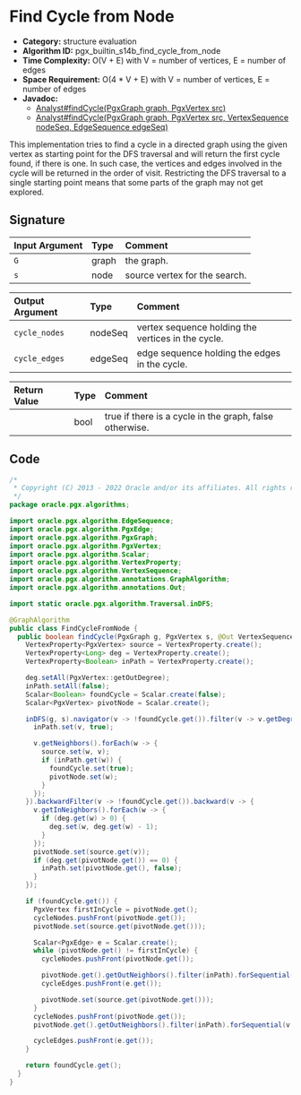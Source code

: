 # Find Cycle from Node

- **Category:** structure evaluation
- **Algorithm ID:** pgx_builtin_s14b_find_cycle_from_node
- **Time Complexity:** O(V + E) with V = number of vertices, E = number of edges
- **Space Requirement:** O(4 * V + E) with V = number of vertices, E = number of edges
- **Javadoc:** 
  - [Analyst#findCycle(PgxGraph graph, PgxVertex<ID> src)](https://docs.oracle.com/en/database/oracle/property-graph/22.4/spgjv/oracle/pgx/api/Analyst.html#findCycle-oracle.pgx.api.PgxGraph-oracle.pgx.api.PgxVertex-)
  - [Analyst#findCycle(PgxGraph graph, PgxVertex<ID> src, VertexSequence<ID> nodeSeq, EdgeSequence edgeSeq)](https://docs.oracle.com/en/database/oracle/property-graph/22.4/spgjv/oracle/pgx/api/Analyst.html#findCycle-oracle.pgx.api.PgxGraph-oracle.pgx.api.PgxVertex-oracle.pgx.api.VertexSequence-oracle.pgx.api.EdgeSequence-)

This implementation tries to find a cycle in a directed graph using the given vertex as starting point for the DFS traversal and will return the first cycle found, if there is one. In such case, the vertices and edges involved in the cycle will be returned in the order of visit. Restricting the DFS traversal to a single starting point means that some parts of the graph may not get explored.


## Signature

| Input Argument | Type | Comment |
| :--- | :--- | :--- |
| `G` | graph | the graph. |
| `s` | node | source vertex for the search. |

| Output Argument | Type | Comment |
| :--- | :--- | :--- |
| `cycle_nodes` | nodeSeq | vertex sequence holding the vertices in the cycle. |
| `cycle_edges` | edgeSeq | edge sequence holding the edges in the cycle. |

| Return Value | Type | Comment |
| :--- | :--- | :--- |
| | bool | true if there is a cycle in the graph, false otherwise. |

## Code

```java
/*
 * Copyright (C) 2013 - 2022 Oracle and/or its affiliates. All rights reserved.
 */
package oracle.pgx.algorithms;

import oracle.pgx.algorithm.EdgeSequence;
import oracle.pgx.algorithm.PgxEdge;
import oracle.pgx.algorithm.PgxGraph;
import oracle.pgx.algorithm.PgxVertex;
import oracle.pgx.algorithm.Scalar;
import oracle.pgx.algorithm.VertexProperty;
import oracle.pgx.algorithm.VertexSequence;
import oracle.pgx.algorithm.annotations.GraphAlgorithm;
import oracle.pgx.algorithm.annotations.Out;

import static oracle.pgx.algorithm.Traversal.inDFS;

@GraphAlgorithm
public class FindCycleFromNode {
  public boolean findCycle(PgxGraph g, PgxVertex s, @Out VertexSequence cycleNodes, @Out EdgeSequence cycleEdges) {
    VertexProperty<PgxVertex> source = VertexProperty.create();
    VertexProperty<Long> deg = VertexProperty.create();
    VertexProperty<Boolean> inPath = VertexProperty.create();

    deg.setAll(PgxVertex::getOutDegree);
    inPath.setAll(false);
    Scalar<Boolean> foundCycle = Scalar.create(false);
    Scalar<PgxVertex> pivotNode = Scalar.create();

    inDFS(g, s).navigator(v -> !foundCycle.get()).filter(v -> v.getDegree() > 0).forward(v -> {
      inPath.set(v, true);

      v.getNeighbors().forEach(w -> {
        source.set(w, v);
        if (inPath.get(w)) {
          foundCycle.set(true);
          pivotNode.set(w);
        }
      });
    }).backwardFilter(v -> !foundCycle.get()).backward(v -> {
      v.getInNeighbors().forEach(w -> {
        if (deg.get(w) > 0) {
          deg.set(w, deg.get(w) - 1);
        }
      });
      pivotNode.set(source.get(v));
      if (deg.get(pivotNode.get()) == 0) {
        inPath.set(pivotNode.get(), false);
      }
    });

    if (foundCycle.get()) {
      PgxVertex firstInCycle = pivotNode.get();
      cycleNodes.pushFront(pivotNode.get());
      pivotNode.set(source.get(pivotNode.get()));

      Scalar<PgxEdge> e = Scalar.create();
      while (pivotNode.get() != firstInCycle) {
        cycleNodes.pushFront(pivotNode.get());

        pivotNode.get().getOutNeighbors().filter(inPath).forSequential(v -> e.set(v.edge()));
        cycleEdges.pushFront(e.get());

        pivotNode.set(source.get(pivotNode.get()));
      }
      cycleNodes.pushFront(pivotNode.get());
      pivotNode.get().getOutNeighbors().filter(inPath).forSequential(v -> e.set(v.edge()));

      cycleEdges.pushFront(e.get());
    }

    return foundCycle.get();
  }
}
```
